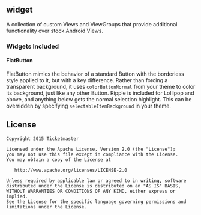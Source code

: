 widget
------

A collection of custom Views and ViewGroups that provide additional functionality over stock Android Views.

### Widgets Included

#### FlatButton

FlatButton mimics the behavior of a standard Button with the borderless style applied to it, but with a key difference. Rather than forcing a transparent background, it uses `colorButtonNormal` from your theme to color its background, just like any other Button. Ripple is included for Lollipop and above, and anything below gets the normal selection highlight. This can be overridden by specifying `selectableItemBackground` in your theme.

License
-------

    Copyright 2015 Ticketmaster

    Licensed under the Apache License, Version 2.0 (the "License");
    you may not use this file except in compliance with the License.
    You may obtain a copy of the License at

       http://www.apache.org/licenses/LICENSE-2.0

    Unless required by applicable law or agreed to in writing, software
    distributed under the License is distributed on an "AS IS" BASIS,
    WITHOUT WARRANTIES OR CONDITIONS OF ANY KIND, either express or implied.
    See the License for the specific language governing permissions and
    limitations under the License.
